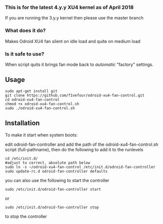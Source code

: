 ### This is for the latest 4.y.y XU4 kernel as of April 2018

If you are running the 3.y.y kernel then please use the master branch

### What does it do?

Makes Odroid XU4 fan silent on idle load and quite on medium load

### Is it safe to use?

When script quits it brings fan mode back to *automatic* "factory" settings.

## Usage
``` 
sudo apt-get install git
git clone https://github.com/f1vefour/odroid-xu4-fan-control.git
cd odroid-xu4-fan-control
chmod +x odroid-xu4-fan-control.sh
sudo ./odroid-xu4-fan-control.sh
```
## Installation

To make it start when system boots:

edit odroid-fan-controller and add the path of the odroid-xu4-fan-control.sh script (full-pathname), then do the following to add it
to the runlevels

    cd /etc/init.d/
    #adjust to correct, absolute path below
    sudo ln -s ~/odroid-xu4-fan-control /etc/init.d/odroid-fan-controller
    sudo update-rc.d odroid-fan-controller defaults

you can also use the following to start the controller

    sudo /etc/init.d/odroid-fan-controller start

or

    sudo /etc/init.d/odroid-fan-controller stop

to stop the controller
